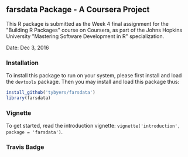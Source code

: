 ## farsdata Package - A Coursera Project

This R package is submitted as the Week 4 final assignment for the "Building R Packages" course on Coursera, as part of the Johns Hopkins University "Mastering Software Development in R" specialization.

Date: Dec 3, 2016 

### Installation

To install this package to run on your system, please first install and load the `devtools` package. Then you may install and load this package thus:

```R
install_github('tybyers/farsdata')
library(farsdata)
```

### Vignette

To get started, read the introduction vignette: `vignette('introduction', package = 'farsdata')`.

### Travis Badge


